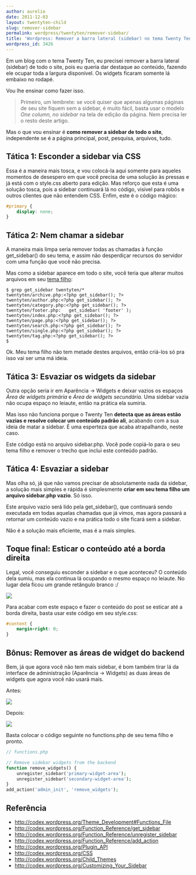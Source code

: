 ```yaml
---
author: aurelio
date: 2011-12-03
layout: twentyten-child
slug: remover-sidebar
permalink: wordpress/twentyten/remover-sidebar/
title: 'Wordpress: Remover a barra lateral (sidebar) no tema Twenty Ten'
wordpress_id: 3426
---
```


Em um blog com o tema Twenty Ten, eu precisei remover a barra lateral (sidebar) de todo o site, pois eu queria dar destaque ao conteúdo, fazendo ele ocupar toda a largura disponível. Os widgets ficaram somente lá embaixo no rodapé.

Vou lhe ensinar como fazer isso.

> Primeiro, um lembrete: se você quiser que apenas algumas páginas de seu site fiquem sem a sidebar, é muito fácil, basta usar o modelo _One column, no sidebar_ na tela de edição da página. Nem precisa ler o resto deste artigo.

Mas o que vou ensinar é **como remover a sidebar de todo o site**, independente se é a página principal, post, pesquisa, arquivos, tudo.


## Tática 1: Esconder a sidebar via CSS

Essa é a maneira mais tosca, e vou colocá-la aqui somente para aqueles momentos de desespero em que você precisa de uma solução às pressas e já está com o style.css aberto para edição. Mas reforço que esta é uma solução tosca, pois a sidebar continuará lá no código, visível para robôs e outros clientes que não entendem CSS. Enfim, este é o código mágico:

```css
#primary {
    display: none;
}
```

## Tática 2: Nem chamar a sidebar

A maneira mais limpa seria remover todas as chamadas à função get_sidebar() do seu tema, e assim não desperdiçar recursos do servidor com uma função que você não precisa.

Mas como a sidebar aparece em todo o site, você teria que alterar muitos arquivos em seu [tema filho](http://codex.wordpress.org/pt-br:Temas_Filhos):

```
$ grep get_sidebar twentyten/*
twentyten/archive.php:<?php get_sidebar(); ?>
twentyten/author.php:<?php get_sidebar(); ?>
twentyten/category.php:<?php get_sidebar(); ?>
twentyten/footer.php:	get_sidebar( 'footer' );
twentyten/index.php:<?php get_sidebar(); ?>
twentyten/page.php:<?php get_sidebar(); ?>
twentyten/search.php:<?php get_sidebar(); ?>
twentyten/single.php:<?php get_sidebar(); ?>
twentyten/tag.php:<?php get_sidebar(); ?>
$
```

Ok. Meu tema filho não tem metade destes arquivos, então criá-los só pra isso vai ser uma má ideia.


## Tática 3: Esvaziar os widgets da sidebar

Outra opção seria ir em Aparência → Widgets e deixar vazios os espaços _Área de widgets primária_ e _Área de widgets secundária_. Uma sidebar vazia não ocupa espaço no leiaute, então na prática ela sumiria.

Mas isso não funciona porque o Twenty Ten **detecta que as áreas estão vazias e resolve colocar um conteúdo padrão ali**, acabando com a sua ideia de matar a sidebar. É uma esperteza que acaba atrapalhando, neste caso.

Este código está no arquivo sidebar.php. Você pode copiá-lo para o seu tema filho e remover o trecho que inclui este conteúdo padrão.


## Tática 4: Esvaziar a sidebar

Mas olha só, já que não vamos precisar de absolutamente nada da sidebar, a solução mais simples e rápida é simplesmente **criar em seu tema filho um arquivo sidebar.php vazio**. Só isso.

Este arquivo vazio será lido pela get_sidebar(), que continuará sendo executada em todas aquelas chamadas que já vimos, mas agora passará a retornar um conteúdo vazio e na prática todo o site ficará sem a sidebar.

Não é a solução mais eficiente, mas é a mais simples.


## Toque final: Esticar o conteúdo até a borda direita

Legal, você conseguiu esconder a sidebar e o que aconteceu? O conteúdo dela sumiu, mas ela continua lá ocupando o mesmo espaço no leiaute. No lugar dela ficou um grande retângulo branco :/

![](http://aurelio.net/img/wp/2010-sidebar-vazia.jpg)

Para acabar com este espaço e fazer o conteúdo do post se esticar até a borda direita, basta usar este código em seu style.css:

```css
#content {
    margin-right: 0;
}
```


## Bônus: Remover as áreas de widget do backend

Bem, já que agora você não tem mais sidebar, é bom também tirar lá da interface de administração (Aparência → Widgets) as duas áreas de widgets que agora você não usará mais.

Antes:

![](http://aurelio.net/img/wp/2010-widgets-sidebar-footer.png)

Depois:

![](http://aurelio.net/img/wp/2010-widgets-footer.png)

Basta colocar o código seguinte no functions.php de seu tema filho e pronto.

```php
// functions.php

// Remove sidebar widgets from the backend
function remove_widgets() {
    unregister_sidebar('primary-widget-area');
    unregister_sidebar('secondary-widget-area');
}
add_action('admin_init', 'remove_widgets');
```


## Referência

* <http://codex.wordpress.org/Theme_Development#Functions_File>
* <http://codex.wordpress.org/Function_Reference/get_sidebar>
* <http://codex.wordpress.org/Function_Reference/unregister_sidebar>
* <http://codex.wordpress.org/Function_Reference/add_action>
* <http://codex.wordpress.org/Plugin_API>
* <http://codex.wordpress.org/CSS>
* <http://codex.wordpress.org/Child_Themes>
* <http://codex.wordpress.org/Customizing_Your_Sidebar>
